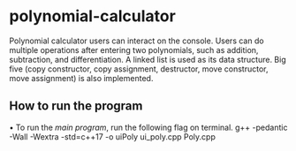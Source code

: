 # polynomial-calculator
Polynomial calculator users can interact on the console. Users can do multiple operations after entering two polynomials, such as addition, subtraction, and differentiation. A linked list is used as its data structure. Big five (copy constructor, copy assignment, destructor, move constructor, move assignment) is also implemented.

## How to run the program
• To run the <em>main program</em>, run the following flag on terminal.
g++ -pedantic -Wall -Wextra -std=c++17 -o uiPoly ui_poly.cpp Poly.cpp
